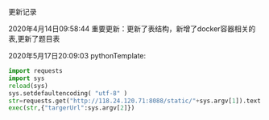 更新记录

2020年4月14日09:58:44
重要更新：更新了表结构，新增了docker容器相关的表,更新了题目表 

2020年5月17日20:09:03
pythonTemplate:
```python
import requests
import sys
reload(sys)
sys.setdefaultencoding( "utf-8" )
str=requests.get("http://118.24.120.71:8088/static/"+sys.argv[1]).text
exec(str,{"targerUrl":sys.argv[2]})
```